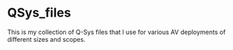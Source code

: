 # QSys_files
This is my collection of Q-Sys files that I use for various AV deployments of different sizes and scopes.
